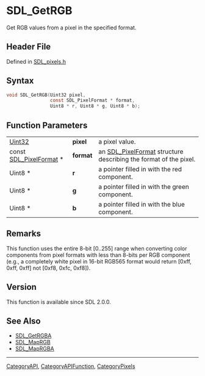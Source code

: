 # SDL_GetRGB

Get RGB values from a pixel in the specified format.

## Header File

Defined in [SDL_pixels.h](https://github.com/libsdl-org/SDL/blob/SDL2/include/SDL_pixels.h)

## Syntax

```c
void SDL_GetRGB(Uint32 pixel,
                const SDL_PixelFormat * format,
                Uint8 * r, Uint8 * g, Uint8 * b);
```

## Function Parameters

|                                            |            |                                                                                     |
| ------------------------------------------ | ---------- | ----------------------------------------------------------------------------------- |
| [Uint32](Uint32)                           | **pixel**  | a pixel value.                                                                      |
| const [SDL_PixelFormat](SDL_PixelFormat) * | **format** | an [SDL_PixelFormat](SDL_PixelFormat) structure describing the format of the pixel. |
| Uint8 *                                    | **r**      | a pointer filled in with the red component.                                         |
| Uint8 *                                    | **g**      | a pointer filled in with the green component.                                       |
| Uint8 *                                    | **b**      | a pointer filled in with the blue component.                                        |

## Remarks

This function uses the entire 8-bit [0..255] range when converting color
components from pixel formats with less than 8-bits per RGB component
(e.g., a completely white pixel in 16-bit RGB565 format would return [0xff,
0xff, 0xff] not [0xf8, 0xfc, 0xf8]).

## Version

This function is available since SDL 2.0.0.

## See Also

- [SDL_GetRGBA](SDL_GetRGBA)
- [SDL_MapRGB](SDL_MapRGB)
- [SDL_MapRGBA](SDL_MapRGBA)






----
[CategoryAPI](CategoryAPI), [CategoryAPIFunction](CategoryAPIFunction), [CategoryPixels](CategoryPixels)

